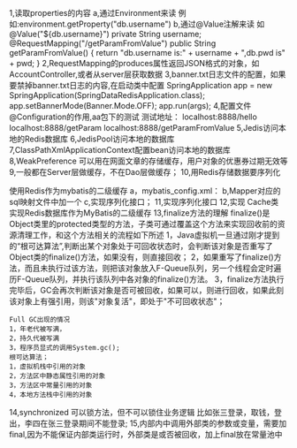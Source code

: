 1,读取properties的内容
    a,通过Environment来读 例如:environment.getProperty("db.username")
    b,通过@Value注解来读 如
        @Value("${db.username}") private String username;
        @RequestMapping("/getParamFromValue")
            public String getParamFromValue() {
                return "db.username is:" + username + ",db.pwd is" + pwd;
            }
2,RequestMapping的produces属性返回JSON格式的对象，如AccountController,或者从server层获取数据
3,banner.txt日志文件的配置，如果要禁掉banner.txt日志的内容,在启动类中配置
        SpringApplication app = new SpringApplication(SpringDataRedisApplication.class);
        app.setBannerMode(Banner.Mode.OFF);
        app.run(args);
4,配置文件@Configuration的作用,aa包下的测试
测试地址：
    localhost:8888/hello
    localhost:8888/getParam
    localhost:8888/getParamFromValue
5,Jedis访问本地的Redis数据库
6,JedisPool访问本地的数据库
7,ClassPathXmlApplicationContext配置bean访问本地的数据库
8,WeakPreference 可以用在网面文章的存储缓存，用户对象的优惠券过期无效等
9,一般都在Server层做缓存，不在Dao层做缓存；
10,用Redis存储数据要序列化

使用Redis作为mybatis的二级缓存
    a，mybatis_config.xml：<setting name="cacheEnabled" value="true">
    b,Mapper对应的sql映射文件中加一个<cache type ="xx.xx.MyRedisCache">
    c,实现序列化接口；
11,实现序列化接口
12,实现 Cache类    实现Redis数据库作为MyBatis的二级缓存
13,finalize方法的理解
    finalize()是Object类里的protected类型的方法，子类可通过覆盖这个方法来实现回收前的资源清理工作，和这个方法相关的流程如下所述
    1，Java虚拟机一旦通过刚才提到的“根可达算法”,判断出某个对象处于可回收状态时，会判断该对象是否重写了Object类的finalize()方法，如果没有，则直接回收；
    2，如果重写了finalize()方法，而且未执行过该方法，则把该对象放入F-Queue队列，另一个线程会定时遍历F-Queue队列，并执行该队列中各对象的finalize()方法。
    3，finalize方法执行完毕后，GC会再次判断该对象是否可被回收，如果可以，则进行回收，如果此刻该对象上有强引用，则该"对象复活"，即处于"不可回收状态"；

    Full GC出现的情况
    1，年老代被写满，
    2，持久代被写满
    3，程序员显式的调用System.gc();    
    根可达算法；
    1，虚拟机栈中引用的对象
    2，方法区中静态属性引用的对象
    3，方法区中常量引用的对象
    4，本地方法栈中引用的对象

14,synchronized 可以锁方法，但不可以锁住业务逻辑
    比如张三登录，取钱，登出，李四在张三登录期间不能登录;
15,内部内中调用外部类的参数或变量，需要加final,因为不能保证内部类运行时，外部类是或否被回收，加上final放在常量池中